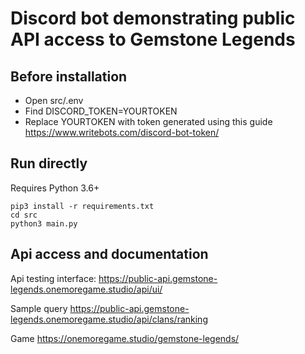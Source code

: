 # Discord bot demonstrating public API access to Gemstone Legends

## Before installation
- Open src/.env 
- Find DISCORD_TOKEN=YOURTOKEN
- Replace YOURTOKEN with token generated using this guide https://www.writebots.com/discord-bot-token/

## Run directly
Requires Python 3.6+
```
pip3 install -r requirements.txt
cd src
python3 main.py
```


## Api access and documentation

Api testing interface:
https://public-api.gemstone-legends.onemoregame.studio/api/ui/

Sample query
https://public-api.gemstone-legends.onemoregame.studio/api/clans/ranking

Game
https://onemoregame.studio/gemstone-legends/
